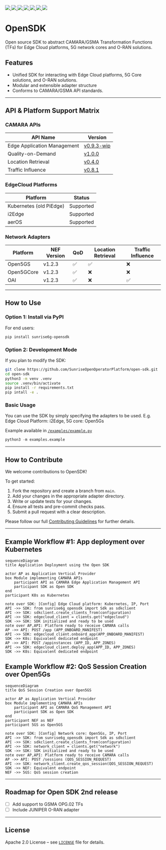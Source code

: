 <a href="https://github.com/SunriseOpenOperatorPlatform/open-sdk/commits/" title="Last Commit">
  <img src="https://img.shields.io/github/last-commit/SunriseOpenOperatorPlatform/open-sdk?style=plastic">
</a>
<a href="https://github.com/SunriseOpenOperatorPlatform/open-sdk/issues" title="Open Issues">
  <img src="https://img.shields.io/github/issues/SunriseOpenOperatorPlatform/open-sdk?style=plastic">
</a>
<a href="https://github.com/SunriseOpenOperatorPlatform/open-sdk/pulls" title="Open Pull Requests">
  <img src="https://img.shields.io/github/issues-pr/SunriseOpenOperatorPlatform/open-sdk?style=plastic">
</a>
<a href="https://github.com/SunriseOpenOperatorPlatform/open-sdk/graphs/contributors" title="Contributors">
  <img src="https://img.shields.io/github/contributors/SunriseOpenOperatorPlatform/open-sdk?style=plastic">
</a>
<a href="https://github.com/SunriseOpenOperatorPlatform/open-sdk" title="Repo Size">
  <img src="https://img.shields.io/github/repo-size/SunriseOpenOperatorPlatform/open-sdk?style=plastic">
</a>
<a href="https://github.com/SunriseOpenOperatorPlatform/open-sdk/blob/main/LICENSE" title="license">
  <img src="https://img.shields.io/badge/License-Apache%202.0-green.svg?style=plastic">
</a>
<a href="https://github.com/SunriseOpenOperatorPlatform/open-sdk/releases/latest" title="Latest Release">
  <img src="https://img.shields.io/github/release/SunriseOpenOperatorPlatform/open-sdk?style=plastic">
</a>


# OpenSDK

Open source SDK to abstract CAMARA/GSMA Transformation Functions (TFs) for Edge Cloud platforms, 5G network cores and O-RAN solutions.

## Features

- Unified SDK for interacting with Edge Cloud platforms, 5G Core solutions, and O-RAN solutions.
- Modular and extensible adapter structure
- Conforms to CAMARA/GSMA API standards.

---

## API & Platform Support Matrix

### CAMARA APIs

| API Name                  | Version |
|---------------------------|---------|
| Edge Application Management | [v0.9.3-wip](https://raw.githubusercontent.com/camaraproject/EdgeCloud/main/code/API_definitions/Edge-Application-Management.yaml) |
| Quality-on-Demand         | [v1.0.0](https://raw.githubusercontent.com/camaraproject/QualityOnDemand/refs/tags/r2.2/code/API_definitions/quality-on-demand.yaml) |
| Location Retrieval        | [v0.4.0](https://raw.githubusercontent.com/camaraproject/DeviceLocation/refs/tags/r2.2/code/API_definitions/location-retrieval.yaml) |
| Traffic Influence         | [v0.8.1](https://raw.githubusercontent.com/camaraproject/EdgeCloud/v0.8.1/code/API_definitions/Traffic_Influence.yaml) |

### EdgeCloud Platforms

| Platform   | Status     |
|------------|------------|
| Kubernetes (old PiEdge) | Supported  |
| i2Edge     | Supported  |
| aerOS      | Supported  |

### Network Adapters

| Platform     | NEF Version | QoD | Location Retrieval | Traffic Influence |
|--------------|-------------|-----|---------------------|--------------------|
| Open5GS      | v1.2.3      | ✅  | ✅                  | ❌                 |
| Open5GCore   | v1.2.3      | ✅  | ❌                  | ❌                 |
| OAI          | v1.2.3      | ✅  | ❌                  | ✅                 |

---

## How to Use

### Option 1: Install via PyPI

For end users:

```bash
pip install sunrise6g-opensdk
```

### Option 2: Development Mode

If you plan to modify the SDK:

```bash
git clone https://github.com/SunriseOpenOperatorPlatform/open-sdk.git
cd open-sdk
python3 -m venv .venv
source .venv/bin/activate
pip install -r requirements.txt
pip intall -e .
```

### Basic Usage

You can use the SDK by simply specifying the adapters to be used. E.g. Edge Cloud Platform: i2Edge, 5G core: Open5Gs

Example available in [`/examples/example.py`](examples/example.py)

```python
python3 -m examples.example
```

---

## How to Contribute

We welcome contributions to OpenSDK!

To get started:

1. Fork the repository and create a branch from `main`.
2. Add your changes in the appropriate adapter directory.
3. Write or update tests for your changes.
4. Ensure all tests and pre-commit checks pass.
5. Submit a pull request with a clear description.

Please follow our full [Contributing Guidelines](docs/CONTRIBUTING.md) for further details.

---

## Example Workflow #1: App deployment over Kubernetes

```mermaid
sequenceDiagram
title Application Deployment using the Open SDK

actor AP as Application Vertical Provider
box Module implementing CAMARA APIs
    participant API as CAMARA Edge Application Management API
    participant SDK as Open SDK
end
participant K8s as Kubernetes

note over SDK: [Config] Edge Cloud platform: Kubernetes, IP, Port
API ->> SDK: from sunrise6g_opensdk import Sdk as sdkclient
API ->> SDK: sdkclient.create_clients_from(configuration)
API ->> SDK: edgecloud_client = clients.get("edgecloud")
SDK ->> SDK: SDK initialized and ready to be used
note over AP,API: Platform ready to receive CAMARA calls
AP ->> API: POST /app (APP_ONBOARD_MANIFEST)
API ->> SDK: edgecloud_client.onboard_app(APP_ONBOARD_MANIFEST)
SDK ->> K8s: Equivalent dedicated endpoint
AP ->> API: POST /appinstances (APP_ID, APP_ZONES)
API ->> SDK: edgecloud_client.deploy_app(APP_ID, APP_ZONES)
SDK ->> K8s: Equivalent dedicated endpoint
```

## Example Workflow #2: QoS Session Creation over Open5Gs

```mermaid
sequenceDiagram
title QoS Session Creation over Open5GS

actor AP as Application Vertical Provider
box Module implementing CAMARA APIs
    participant API as CAMARA QoS Management API
    participant SDK as Open SDK
end
participant NEF as NEF
participant 5GS as Open5GS

note over SDK: [Config] Network core: Open5Gs, IP, Port
API ->> SDK: from sunrise6g_opensdk import Sdk as sdkclient
API ->> SDK: sdkclient.create_clients_from(configuration)
API ->> SDK: network_client = clients.get("network")
SDK ->> SDK: SDK initialized and ready to be used
note over AP,API: Platform ready to receive CAMARA calls
AP ->> API: POST /sessions (QOS_SESSION_REQUEST)
API ->> SDK: network_client.create_qos_session(QOS_SESSION_REQUEST)
SDK ->> NEF: Equivalent endpoint
NEF ->> 5GS: QoS session creation
```
---

## Roadmap for Open SDK 2nd release

- [ ] Add support to GSMA OPG.02 TFs
- [ ] Include JUNIPER O-RAN adapter

---

## License

Apache 2.0 License – see [`LICENSE`](LICENSE) file for details.
